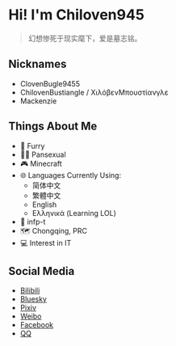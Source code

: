 
# **Hi! I'm Chiloven945**

> 幻想惨死于现实麾下，爱是墓志铭。

## Nicknames
  - ClovenBugle9455
  - ChilovenBustiangle / ΧιλόβενΜπουστίανγλε
  - Mackenzie

## Things About Me
  - :feet: Furry
  - :rainbow_flag: Pansexual
  - :video_game: Minecraft
  - :globe_with_meridians: Languages Currently Using:
    - 简体中文
    - 繁體中文
    - English
    - Ελληνικά (Learning LOL)
  - :bust_in_silhouette: infp-t
  - :world_map: Chongqing, PRC
  - :computer: Interest in IT

## Social Media
  - [Bilibili](https://space.bilibili.com/630677026)
  - [Bluesky](https://chiloven.bsky.social)
  - [Pixiv](https://www.pixiv.net/users/100118956)
  - [Weibo](https://weibo.com/u/7497491648)
  - [Facebook](https://www.facebook.com/profile.php?id=100093362991435)
  - [QQ](https://qm.qq.com/q/aivFy2XQcw)
